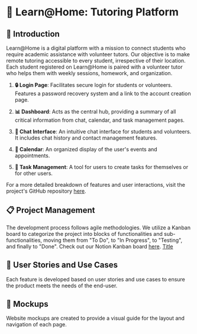 # 🏫 Learn@Home: Tutoring Platform

## 📄 Introduction
Learn@Home is a digital platform with a mission to connect students who require academic assistance with volunteer tutors. Our objective is to make remote tutoring accessible to every student, irrespective of their location. Each student registered on Learn@Home is paired with a volunteer tutor who helps them with weekly sessions, homework, and organization.

1. **🔒 Login Page**: Facilitates secure login for students or volunteers. Features a password recovery system and a link to the account creation page.

2. **📊 Dashboard**: Acts as the central hub, providing a summary of all critical information from chat, calendar, and task management pages. 

3. **💬 Chat Interface**: An intuitive chat interface for students and volunteers. It includes chat history and contact management features.

4. **📅 Calendar**: An organized display of the user's events and appointments.

5. **📝 Task Management**: A tool for users to create tasks for themselves or for other users.

For a more detailed breakdown of features and user interactions, visit the project's GitHub repository [here](https://github.com/AdrianGeorgeM/Define-User-Needs-for-a-Tutoring-App-master).

## 📋 Project Management
The development process follows agile methodologies. We utilize a Kanban board to categorize the project into blocks of functionalities and sub-functionalities, moving them from "To Do", to "In Progress", to "Testing", and finally to "Done". Check out our Notion Kanban board [here](https://rumbling-menu-5e4.notion.site/Dev4U-Learn-Home-Project-8c5486e0843744f792cda37af0962d8f).
[Title](https://openclassrooms.notion.site/Dev4U-Learn-Home-Project-b64a4af3e2ff45dfaa531dd817844a09)

## 📜 User Stories and Use Cases
Each feature is developed based on user stories and use cases to ensure the product meets the needs of the end-user. 

## 🎨 Mockups
Website mockups are created to provide a visual guide for the layout and navigation of each page.
